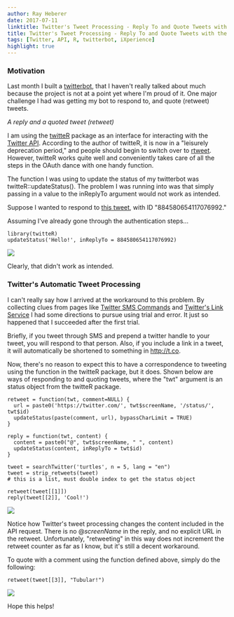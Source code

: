 ```yaml
---
author: Ray Heberer
date: 2017-07-11
linktitle: Twitter's Tweet Processing - Reply To and Quote Tweets with the API
title: Twitter's Tweet Processing - Reply To and Quote Tweets with the API
tags: [Twitter, API, R, twitterbot, iXperience]
highlight: true
---
```


### Motivation

Last month I built a [twitterbot](https://github.com/rayheberer/twitterbot), that I haven't really talked about much because the project is not at a point yet where I'm proud of it. One major challenge I had was getting my bot to respond to, and quote (retweet) tweets.

[](/img/retweetreply.png)
*A reply and a quoted tweet (retweet)*

I am using the [twitteR](https://cran.r-project.org/web/packages/twitteR/index.html) package as an interface for interacting with the [Twitter API](https://dev.twitter.com/overview/api). According to the author of twitteR, it is now in a "leisurely deprecation period," and people should begin to switch over to [rtweet](https://github.com/mkearney/rtweet). However, twitteR works quite well and conveniently takes care of all the steps in the OAuth dance with one handy function.

The function I was using to update the status of my twitterbot was twitteR::updateStatus(). The problem I was running into was that simply passing in a value to the inReplyTo argument would not work as intended.

Suppose I wanted to respond to [this tweet](https://twitter.com/elonmusk/status/884580654117076992), with ID "884580654117076992."

Assuming I've already gone through the authentication steps...

```
library(twitteR)
updateStatus('Hello!', inReplyTo = 884580654117076992)
```

![](/img/hello.png)

Clearly, that didn't work as intended.

### Twitter's Automatic Tweet Processing

I can't really say how I arrived at the workaround to this problem. By collecting clues from pages like [Twitter SMS Commands](https://support.twitter.com/articles/14020) and [Twitter's Link Service](https://support.twitter.com/articles/109623) I had some directions to pursue using trial and error. It just so happened that I succeeded after the first trial.

Briefly, if you tweet through SMS and prepend a twitter handle to your tweet, you will respond to that person. Also, if you include a link in a tweet, it will automatically be shortened to something in http://t.co.

Now, there's no reason to expect this to have a correspondence to tweeting using the function in the twitteR package, but it does. Shown below are ways of responding to and quoting tweets, where the "twt" argument is an status object from the twitteR package.

```
retweet = function(twt, comment=NULL) {
  url = paste0('https://twitter.com/', twt$screenName, '/status/', twt$id)
  updateStatus(paste(comment, url), bypassCharLimit = TRUE)
}

reply = function(twt, content) {
  content = paste0("@", twt$screenName, " ", content)
  updateStatus(content, inReplyTo = twt$id)
}

tweet = searchTwitter('turtles', n = 5, lang = "en")
tweet = strip_retweets(tweet)
# this is a list, must double index to get the status object

retweet(tweet[[1]])
reply(tweet[[2]], 'Cool!')
```

![](/img/replyretweet.png)

Notice how Twitter's tweet processing changes the content included in the API request. There is no @*screenName* in the reply, and no explicit URL in the retweet. Unfortunately, "retweeting" in this way does not increment the retweet counter as far as I know, but it's still a decent workaround.

To quote with a comment using the function defined above, simply do the following:

```
retweet(tweet[[3]], "Tubular!")
```

![](/img/retweetcomment.png)

Hope this helps!